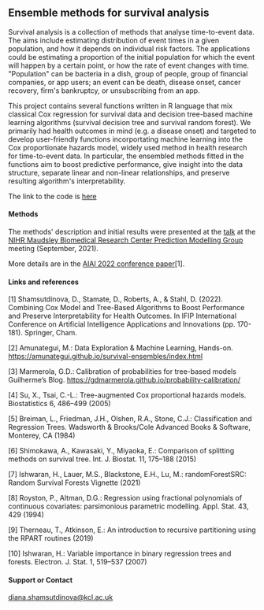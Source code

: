 ## Ensemble methods for survival analysis

Survival analysis is a collection of methods that analyse time-to-event data. The aims include estimating distribution of event times in a given population, and how it depends on individual risk factors. The applications could be estimating a proportion of the initial population for which the event will happen by a certain point, or how the rate of event changes with time. "Population" can be bacteria in a dish, group of people, group of financial companies, or app users; an event can be death, disease onset, cancer recovery, firm's bankruptcy, or unsubscribing from an app. 

This project contains several functions written in R language that mix classical Cox regression for survival data and decision tree-based machine learning algorithms (survival decision tree and survival random forest). We primarily had health outcomes in mind (e.g. a disease onset) and targeted to develop user-friendly functions incorportating machine learning into the Cox proportionate hazards model, widely used method in health research for time-to-event data. In particular, the ensembled methods fitted in the functions aim to boost predictive performance, give insight into the data structure, separate linear and non-linear relationships, and preserve resulting algorithm's interpretability.

The link to the code is [here](https://github.com/dianashams/ensemble-methods-for-survival-analysis)

#### Methods  
The methods' description  and initial results were presented at the [talk](https://youtu.be/1Z8C0pAi_Cs) at the [NIHR Maudsley Biomedical Research Center Prediction Modelling Group](https://www.maudsleybrc.nihr.ac.uk/facilities/prediction-modelling-presentations/) meeting (September, 2021). 

More details are in the [AIAI 2022 conference paper](https://link.springer.com/chapter/10.1007/978-3-031-08337-2_15)[1].

#### Links and references
[1] Shamsutdinova, D., Stamate, D., Roberts, A., & Stahl, D. (2022). Combining Cox Model and Tree-Based Algorithms to Boost Performance and Preserve Interpretability for Health Outcomes. In IFIP International Conference on Artificial Intelligence Applications and Innovations (pp. 170-181). Springer, Cham.

[2] Amunategui, M.: Data Exploration & Machine Learning, Hands-on. https://amunategui.github.io/survival-ensembles/index.html

[3] Marmerola, G.D.: Calibration of probabilities for tree-based models Guilherme’s Blog. https://gdmarmerola.github.io/probability-calibration/

[4] Su, X., Tsai, C.-L.: Tree-augmented Cox proportional hazards models. Biostatistics 6, 486–499 (2005)

[5] Breiman, L., Friedman, J.H., Olshen, R.A., Stone, C.J.: Classification and Regression Trees. Wadsworth & Brooks/Cole Advanced Books & Software, Monterey, CA (1984)

[6] Shimokawa, A., Kawasaki, Y., Miyaoka, E.: Comparison of splitting methods on survival tree. Int. J. Biostat. 11, 175–188 (2015)

[7] Ishwaran, H., Lauer, M.S., Blackstone, E.H., Lu, M.: randomForestSRC: Random Survival Forests Vignette (2021)

[8] Royston, P., Altman, D.G.: Regression using fractional polynomials of continuous covariates: parsimonious parametric modelling. Appl. Stat. 43, 429 (1994)

[9] Therneau, T., Atkinson, E.: An introduction to recursive partitioning using the RPART routines (2019)

[10] Ishwaran, H.: Variable importance in binary regression trees and forests. Electron. J. Stat. 1, 519–537 (2007)

#### Support or Contact
diana.shamsutdinova@kcl.ac.uk

